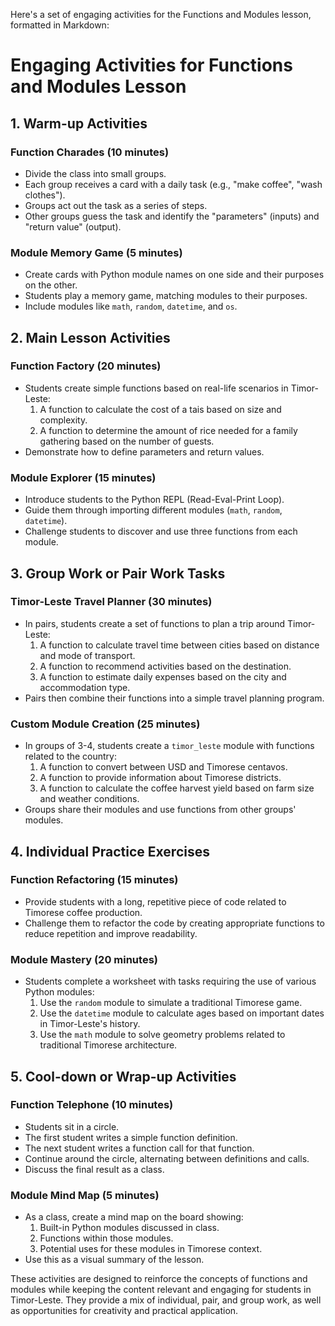 Here's a set of engaging activities for the Functions and Modules lesson, formatted in Markdown:

# Engaging Activities for Functions and Modules Lesson

## 1. Warm-up Activities

### Function Charades (10 minutes)
- Divide the class into small groups.
- Each group receives a card with a daily task (e.g., "make coffee", "wash clothes").
- Groups act out the task as a series of steps.
- Other groups guess the task and identify the "parameters" (inputs) and "return value" (output).

### Module Memory Game (5 minutes)
- Create cards with Python module names on one side and their purposes on the other.
- Students play a memory game, matching modules to their purposes.
- Include modules like `math`, `random`, `datetime`, and `os`.

## 2. Main Lesson Activities

### Function Factory (20 minutes)
- Students create simple functions based on real-life scenarios in Timor-Leste:
  1. A function to calculate the cost of a tais based on size and complexity.
  2. A function to determine the amount of rice needed for a family gathering based on the number of guests.
- Demonstrate how to define parameters and return values.

### Module Explorer (15 minutes)
- Introduce students to the Python REPL (Read-Eval-Print Loop).
- Guide them through importing different modules (`math`, `random`, `datetime`).
- Challenge students to discover and use three functions from each module.

## 3. Group Work or Pair Work Tasks

### Timor-Leste Travel Planner (30 minutes)
- In pairs, students create a set of functions to plan a trip around Timor-Leste:
  1. A function to calculate travel time between cities based on distance and mode of transport.
  2. A function to recommend activities based on the destination.
  3. A function to estimate daily expenses based on the city and accommodation type.
- Pairs then combine their functions into a simple travel planning program.

### Custom Module Creation (25 minutes)
- In groups of 3-4, students create a `timor_leste` module with functions related to the country:
  1. A function to convert between USD and Timorese centavos.
  2. A function to provide information about Timorese districts.
  3. A function to calculate the coffee harvest yield based on farm size and weather conditions.
- Groups share their modules and use functions from other groups' modules.

## 4. Individual Practice Exercises

### Function Refactoring (15 minutes)
- Provide students with a long, repetitive piece of code related to Timorese coffee production.
- Challenge them to refactor the code by creating appropriate functions to reduce repetition and improve readability.

### Module Mastery (20 minutes)
- Students complete a worksheet with tasks requiring the use of various Python modules:
  1. Use the `random` module to simulate a traditional Timorese game.
  2. Use the `datetime` module to calculate ages based on important dates in Timor-Leste's history.
  3. Use the `math` module to solve geometry problems related to traditional Timorese architecture.

## 5. Cool-down or Wrap-up Activities

### Function Telephone (10 minutes)
- Students sit in a circle.
- The first student writes a simple function definition.
- The next student writes a function call for that function.
- Continue around the circle, alternating between definitions and calls.
- Discuss the final result as a class.

### Module Mind Map (5 minutes)
- As a class, create a mind map on the board showing:
  1. Built-in Python modules discussed in class.
  2. Functions within those modules.
  3. Potential uses for these modules in Timorese context.
- Use this as a visual summary of the lesson.

These activities are designed to reinforce the concepts of functions and modules while keeping the content relevant and engaging for students in Timor-Leste. They provide a mix of individual, pair, and group work, as well as opportunities for creativity and practical application.